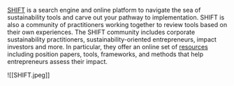 
[SHIFT](https://shift.tools/) is a search engine and online platform to navigate the sea of sustainability tools and carve out your pathway to implementation. SHIFT is also a community of practitioners working together to review tools based on their own experiences. The SHIFT community includes corporate sustainability practitioners, sustainability-oriented entrepreneurs, impact investors and more. In particular, they offer an online set of [resources ](https://shift.tools/curriculums/4)including position papers, tools, frameworks, and methods that help entrepreneurs assess their impact.

![[SHIFT.jpeg]]